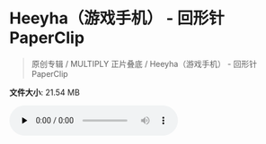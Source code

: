 # Heeyha（游戏手机） - 回形针PaperClip

> 原创专辑 / MULTIPLY 正片叠底 / Heeyha（游戏手机） - 回形针PaperClip

**文件大小**: 21.54 MB

<audio preload="none" controls><source src="https://file.hsyhx.top/video/原创专辑/MULTIPLY 正片叠底/Heeyha（游戏手机） - 回形针PaperClip.flac" type="audio/mpeg">🤔 您的浏览器不支持此音频格式</audio>